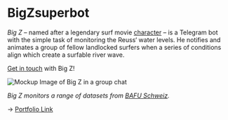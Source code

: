 # BigZsuperbot

*Big Z* – named after a legendary surf movie [character](https://www.imdb.com/title/tt0423294/characters/nm0000313?ref_=tt_cl_t2) – is a Telegram bot with the simple task of monitoring the Reuss‘ water levels. He notifies and animates a group of fellow landlocked surfers when a series of conditions align which create a surfable river wave.

[Get in touch](https://t.me/bigZsuperbot) with Big Z!

![Mockup Image of Big Z in a group chat](https://user-images.githubusercontent.com/29760709/56569966-4eb02580-65ba-11e9-9ace-650d23d969a1.png)

*Big Z monitors a range of datasets from [BAFU Schweiz](https://www.hydrodaten.admin.ch/de/2018.html).*

→ [Portfolio Link](http://michaelschoenenberger.ch/projects/big-z)
